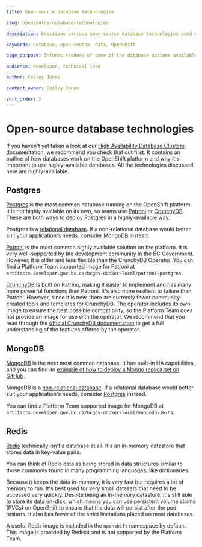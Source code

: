 ```yaml
---
title: Open-source database technologies

slug: opensource-database-technologies

description: Describes various open-source database technologies used on the OpenShift platform

keywords: database, open-source, data, OpenShift

page_purpose: Informs readers of some of the database options available to them which do not require a license

audience: developer, technical lead

author: Cailey Jones

content_owner: Cailey Jones

sort_order: 2
---
```


# Open-source database technologies

If you haven't yet taken a look at our [High Availability Database Clusters](../database-and-api-management/high-availability-database-clusters.md) documentation, we recommend you check that out first. It contains an outline of how databases work on the OpenShift platform and why it's important to use highly-available databases. All the technologies discussed here are highly-available.
## Postgres

[Postgres](https://www.postgresql.org/) is the most common database running on the OpenShift platform. It is not highly available on its own, so teams use [Patroni](https://github.com/bcgov/patroni-postgres-container) or [CrunchyDB](https://github.com/bcgov/crunchy-postgres). These are both ways to deploy Postgres in a highly-available way. 

Postgres is a [relational database](https://insightsoftware.com/blog/whats-the-difference-relational-vs-non-relational-databases/). If a non-relational database would better suit your application's needs, consider [MongoDB](#mongodb) instead.

[Patroni](https://github.com/bcgov/patroni-postgres-container) is the most common highly available solution on the platform. It is very well-supported by the development community in the BC Government. However, it is older and less flexible than the CrunchyDB Operator. You can find a Platform Team supported image for Patroni at `artifacts.developer.gov.bc.ca/bcgov-docker-local/patroni-postgres`.

[CrunchyDB](https://github.com/bcgov/crunchy-postgres) is built on Patrino, making it easier to implement and has many more powerful functions than Patroni. It's also more resilient to failure than Patroni. However, since it is new, there are currently fewer community-created tools and templates for CrunchyDB. The operator includes its own image to ensure the best possible compatibility, so the Platform Team does not provide an image for use with the operator. We recommend that you read through the [official CrunchyDB documentation](https://access.crunchydata.com/documentation/postgres-operator/4.1.2/gettingstarted/) to get a full understanding of the features offered by the operator.

## MongoDB

[MongoDB](https://www.mongodb.com/) is the next most common database. It has built-in HA capabilities, and you can find an [example of how to deploy a Mongo replica set on GitHub](https://github.com/bcgov/mongodb-replicaset-container). 

MongoDB is a [non-relational database](https://insightsoftware.com/blog/whats-the-difference-relational-vs-non-relational-databases/). If a relational database would better suit your application's needs, consider [Postgres](#postgres) instead.

You can find a Platform Team supported image for MongoDB at `artifacts.developer.gov.bc.ca/bcgov-docker-local/mongodb-36-ha`. 

## Redis

[Redis](https://redis.io/) technically isn't a database at all. It's an in-memory datastore that stores data in key-value pairs. 

You can think of Redis data as being stored in data structures similar to those commonly found in many programming languages, like dictionaries. 

Because it keeps the data in-memory, it is very fast but requires a lot of memory to run. It's best used for very small datasets that need to be accessed very quickly. Despite being an in-memory datastore, it's still able to store its data on-disk, which means you can use persistent volume claims (PVCs) on OpenShift to ensure that the data will persist after the pod restarts. It also has fewer of the strict limitations placed on most databases.  

A useful Redis image is included in the `openshift` namespace by default. This image is provided by RedHat and is not supported by the Platform Team.


